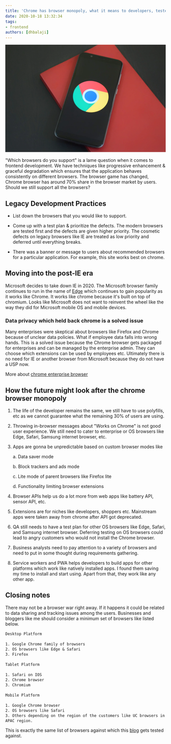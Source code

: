 ```yaml
---
title: 'Chrome has browser monopoly, what it means to developers, testers & business?'
date: 2020-10-18 13:32:34
tags:
- frontend
authors: [dhbalaji]
---
```


![Chrome browser mobile](./assets/chrome-browser-mobile.webp)

"Which browsers do you support" is a lame question when it comes to frontend development. We have techniques like progressive enhancement & graceful degradation which ensures that the application behaves consistently on different browsers. The browser game has changed, Chrome browser has around 70% share in the browser market by users. Should we still support all the browsers?
<!-- truncate  -->



## Legacy Development Practices

* List down the browsers that you would like to support.

* Come up with a test plan & prioritize the defects. The modern browsers are tested first and the defects are given higher priority. The cosmetic defects on legacy browsers like IE are treated as low priority and deferred until everything breaks.

* There was a banner or message to users about recommended browsers for a particular application. For example, this site works best on chrome.

## Moving into the post-IE era

Microsoft decides to take down IE in 2020. The Microsoft browser family continues to run in the name of [Edge](https://docs.microsoft.com/en-us/microsoft-edge/deploy/about-microsoft-edge) which continues to gain popularity as it works like Chrome. It works like chrome because it's built on top of chromium. Looks like Microsoft does not want to reinvent the wheel like the way they did for Microsoft mobile OS and mobile devices.

### Data privacy which held back chrome is a solved issue

Many enterprises were skeptical about browsers like Firefox and Chrome because of unclear data policies. What if employee data falls into wrong hands. This is a solved issue because the Chrome browser gets packaged for enterprises and can be managed by the enterprise admin. They can choose which extensions can be used by employees etc. Ultimately there is no need for IE or another browser from Microsoft because they do not have a USP now.

More about [chrome enterprise browser](https://chromeenterprise.google/browser/download/)

## How the future might look after the chrome browser monopoly

1. The life of the developer remains the same, we still have to use polyfills, etc as we cannot guarantee what the remaining 30% of users are using.

2. Throwing in-browser messages about "Works on Chrome" is not good user experience. We still need to cater to enterprise or OS browsers like Edge, Safari, Samsung internet browser, etc.

3. Apps are gonna be unpredictable based on custom browser modes like

    a. Data saver mode
    
    b. Block trackers and ads mode
    
    c. Lite mode of parent browsers like Firefox lite
    
    d. Functionality limiting browser extensions
    
4. Browser APIs help us do a lot more from web apps like battery API, sensor API, etc.

5. Extensions are for niches like developers, shoppers etc. Mainstream apps were taken away from chrome after API got deprecated.

6. QA still needs to have a test plan for other OS browsers like Edge, Safari, and Samsung internet browser. Deferring testing on OS browsers could lead to angry customers who would not install the Chrome browser.

7. Business analysts need to pay attention to a variety of browsers and need to put in some thought during requirements gathering.

8. Service workers and PWA helps developers to build apps for other platforms which work like natively installed apps. I found them saving my time to install and start using. Apart from that, they work like any other app.


## Closing notes

There may not be a browser war right away. If it happens it could be related to data sharing and tracking issues among the users. Businesses and bloggers like me should consider a minimum set of browsers like listed below.

    Desktop Platform
    
    1. Google Chrome family of browsers
    2. OS browsers like Edge & Safari
    3. Firefox
    
    Tablet Platform
    
    1. Safari on IOS
    2. Chrome browser
    3. Chromium
    
    Mobile Platform
    
    1. Google Chrome browser
    2. OS browsers like Safari
    3. Others depending on the region of the customers like UC browsers in APAC region.

This is exactly the same list of browsers against which this [blog](https://dhbalaji.dev/) gets tested against.
